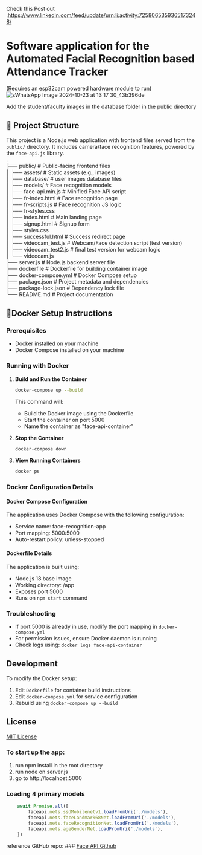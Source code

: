 Check this Post out :https://www.linkedin.com/feed/update/urn:li:activity:7258065359365173248/
# Software application for the Automated Facial Recognition based Attendance Tracker
(Requires an esp32cam powered hardware module to run)
![sWhatsApp Image 2024-10-23 at 13 17 30_43b396de](https://github.com/user-attachments/assets/2385c62f-c1ee-4dc6-9b01-7be2c772a4bb)

 Add the student/faculty images in the database folder in the public directory

## 📁 Project Structure

This project is a Node.js web application with frontend files served from the `public/` directory. It includes camera/face recognition features, powered by the `face-api.js` library.  
.  
├── public/ # Public-facing frontend files  
│ ├── assets/ # Static assets (e.g., images)  
│ ├── database/ # user images database files  
│ ├── models/ # Face recognition models  
│ ├── face-api.min.js # Minified Face API script  
│ ├── fr-index.html # Face recognition page  
│ ├── fr-scripts.js # Face recognition JS logic  
│ ├── fr-styles.css   
│ ├── index.html # Main landing page  
│ ├── signup.html # Signup form  
│ ├── styles.css   
│ ├── successful.html # Success redirect page  
│ ├── videocam_test.js # Webcam/Face detection script (test version)  
│ ├── videocam_test2.js # final test version for webcam logic  
│ └── videocam.js  
├── server.js # Node.js backend server file  
├── dockerfile # Dockerfile for building container image  
├── docker-compose.yml # Docker Compose setup  
├── package.json # Project metadata and dependencies  
├── package-lock.json # Dependency lock file  
└── README.md # Project documentation  
  



## 🐳Docker Setup Instructions

### Prerequisites
- Docker installed on your machine
- Docker Compose installed on your machine

### Running with Docker

1. **Build and Run the Container**
   ```bash
   docker-compose up --build
   ```
   This command will:
   - Build the Docker image using the Dockerfile
   - Start the container on port 5000
   - Name the container as "face-api-container"

2. **Stop the Container**
   ```bash
   docker-compose down
   ```

3. **View Running Containers**
   ```bash
   docker ps
   ```

### Docker Configuration Details

#### Docker Compose Configuration
The application uses Docker Compose with the following configuration:
- Service name: face-recognition-app
- Port mapping: 5000:5000
- Auto-restart policy: unless-stopped

#### Dockerfile Details
The application is built using:
- Node.js 18 base image
- Working directory: /app
- Exposes port 5000
- Runs on `npm start` command

### Troubleshooting
- If port 5000 is already in use, modify the port mapping in `docker-compose.yml`
- For permission issues, ensure Docker daemon is running
- Check logs using: `docker logs face-api-container`

## Development

To modify the Docker setup:
1. Edit `Dockerfile` for container build instructions
2. Edit `docker-compose.yml` for service configuration
3. Rebuild using `docker-compose up --build`

## License
[MIT License](https://github.com/MustafaAjnawala/Muskaan-Facial-Recognition-based-Attendance-Tracker/blob/main/LICENSE)

### To start up the app:
1. run npm install in the root directory
2. run node on server.js
3. go to http://localhost:5000



### Loading 4 primary models
``` javascript
    await Promise.all([
        faceapi.nets.ssdMobilenetv1.loadFromUri('./models'),
        faceapi.nets.faceLandmark68Net.loadFromUri('./models'),
        faceapi.nets.faceRecognitionNet.loadFromUri('./models'),
        faceapi.nets.ageGenderNet.loadFromUri('./models'),
    ])
```

reference GitHub repo: ### [Face API Github](https://github.com/justadudewhohacks/face-api.js)

